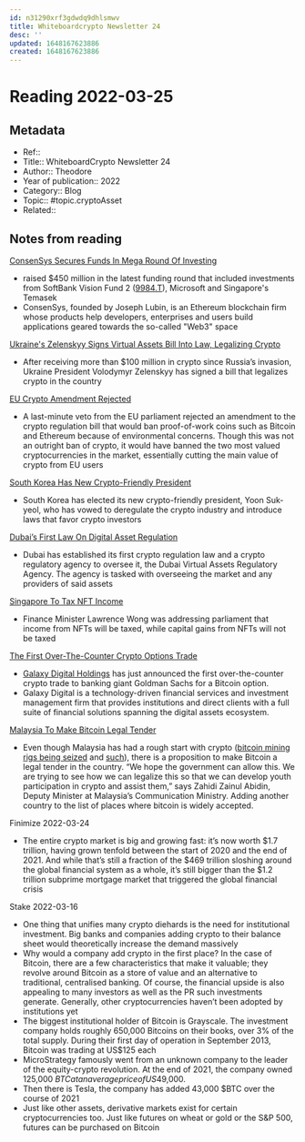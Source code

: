 ```yaml
---
id: n31290xrf3gdwdq9dhlsmwv
title: Whiteboardcrypto Newsletter 24
desc: ''
updated: 1648167623886
created: 1648167623886
---
```

# Reading 2022-03-25

## Metadata

- Ref:: 
- Title:: WhiteboardCrypto Newsletter 24
- Author:: Theodore
- Year of publication:: 2022
- Category:: Blog
- Topic:: #topic.cryptoAsset
- Related:: 

## Notes from reading

[ConsenSys Secures Funds In Mega Round Of Investing](https://www.reuters.com/technology/consensys-valuation-more-than-doubles-over-7-bln-after-latest-funding-2022-03-15/)
- raised $450 million in the latest funding round that included investments from SoftBank Vision Fund 2 ([9984.T](https://www.reuters.com/companies/9984.T)), Microsoft and Singapore's Temasek
- ConsenSys, founded by Joseph Lubin, is an Ethereum blockchain firm whose products help developers, enterprises and users build applications geared towards the so-called "Web3" space

[Ukraine's Zelenskyy Signs Virtual Assets Bill Into Law, Legalizing Crypto](https://www.coindesk.com/policy/2022/03/16/ukraines-zelensky-signs-virtual-assets-bill-into-law-legalizing-crypto/)
- After receiving more than $100 million in crypto since Russia’s invasion, Ukraine President Volodymyr Zelenskyy has signed a bill that legalizes crypto in the country

[EU Crypto Amendment Rejected](https://grandpascrypto.com/bitcoin-lives-on-in-the-eu-controversial-amendment-to-crypto-regulation-bill-rejected/)
- A last-minute veto from the EU parliament rejected an amendment to the crypto regulation bill that would ban proof-of-work coins such as Bitcoin and Ethereum because of environmental concerns. Though this was not an outright ban of crypto, it would have banned the two most valued cryptocurrencies in the market, essentially cutting the main value of crypto from EU users

[South Korea Has New Crypto-Friendly President](https://news.bitcoin.com/south-korea-elects-crypto-friendly-president-who-vows-to-deregulate-digital-asset-industry/)
- South Korea has elected its new crypto-friendly president, Yoon Suk-yeol, who has vowed to deregulate the crypto industry and introduce laws that favor crypto investors

[Dubai’s First Law On Digital Asset Regulation](https://news.bitcoin.com/dubai-approves-first-law-to-regulate-crypto-assets-establishes-regulator-to-oversee-crypto-sector/)
- Dubai has established its first crypto regulation law and a crypto regulatory agency to oversee it, the Dubai Virtual Assets Regulatory Agency. The agency is tasked with overseeing the market and any providers of said assets

[Singapore To Tax NFT Income](https://cryptopotato.com/singapore-to-tax-income-generated-from-nft-transactions/)
- Finance Minister Lawrence Wong was addressing parliament that income from NFTs will be taxed, while capital gains from NFTs will not be taxed

[The First Over-The-Counter Crypto Options Trade](https://www.newswire.ca/news-releases/galaxy-digital-facilitates-goldman-sachs-s-first-otc-crypto-options-trade-830533375.html)
- [Galaxy Digital Holdings](https://www.newswire.ca/news/galaxy-digital-holdings-ltd/) has just announced the first over-the-counter crypto trade to banking giant Goldman Sachs for a Bitcoin option.
- Galaxy Digital is a technology-driven financial services and investment management firm that provides institutions and direct clients with a full suite of financial solutions spanning the digital assets ecosystem.

[Malaysia To Make Bitcoin Legal Tender](https://cryptopotato.com/bitcoin-to-be-adopted-as-legal-tender-proposes-malaysian-ministry-report/)
- Even though Malaysia has had a rough start with crypto ([bitcoin mining rigs being seized](https://www.cnbc.com/2021/07/19/malaysian-police-steamroll-1point25-million-worth-of-bitcoin-mining-rigs.html) and [such](https://cryptopotato.com/this-is-how-malaysia-plans-to-fight-electricity-theft-for-bitcoin-mining/)), there is a proposition to make Bitcoin a legal tender in the country. “We hope the government can allow this. We are trying to see how we can legalize this so that we can develop youth participation in crypto and assist them,” says Zahidi Zainul Abidin, Deputy Minister at Malaysia’s Communication Ministry. Adding another country to the list of places where bitcoin is widely accepted.

Finimize 2022-03-24
- The entire crypto market is big and growing fast: it’s now worth $1.7 trillion, having grown tenfold between the start of 2020 and the end of 2021. And while that’s still a fraction of the $469 trillion sloshing around the global financial system as a whole, it’s still bigger than the $1.2 trillion subprime mortgage market that triggered the global financial crisis

Stake 2022-03-16
- One thing that unifies many crypto diehards is the need for institutional investment. Big banks and companies adding crypto to their balance sheet would theoretically increase the demand massively
- Why would a company add crypto in the first place? In the case of Bitcoin, there are a few characteristics that make it valuable; they revolve around Bitcoin as a store of value and an alternative to traditional, centralised banking. Of course, the financial upside is also appealing to many investors as well as the PR such investments generate. Generally, other cryptocurrencies haven’t been adopted by institutions yet
- The biggest institutional holder of Bitcoin is Grayscale. The investment company holds roughly 650,000 Bitcoins on their books, over 3% of the total supply. During their first day of operation in September 2013, Bitcoin was trading at US$125 each
- MicroStrategy famously went from an unknown company to the leader of the equity-crypto revolution. At the end of 2021, the company owned 125,000 $BTC at an average price of US$49,000. 
- Then there is Tesla, the company has added 43,000 $BTC over the course of 2021
- Just like other assets, derivative markets exist for certain cryptocurrencies too. Just like futures on wheat or gold or the S&P 500, futures can be purchased on Bitcoin